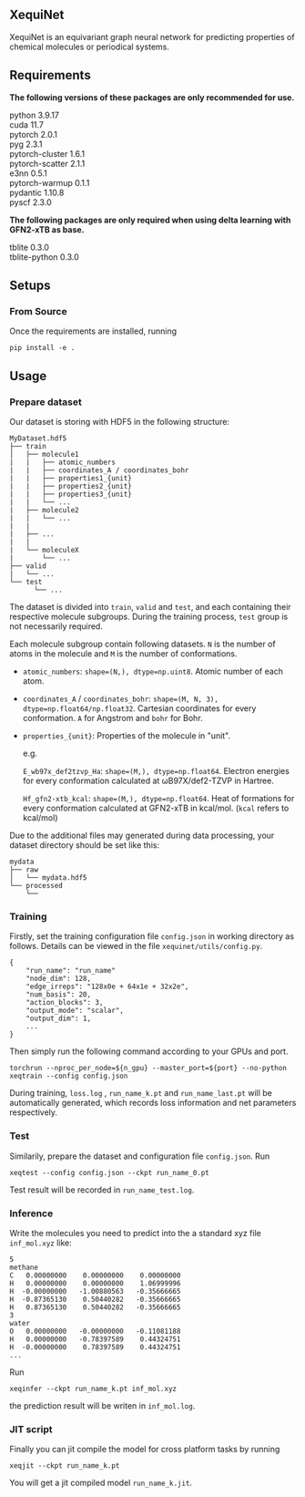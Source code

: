 ## XequiNet
XequiNet is an equivariant graph neural network for predicting properties of chemical molecules or periodical systems.

## Requirements
**The following versions of these packages are only recommended for use.**

python 3.9.17<br>
cuda 11.7<br>
pytorch 2.0.1<br>
pyg 2.3.1<br>
pytorch-cluster 1.6.1<br>
pytorch-scatter 2.1.1<br>
e3nn 0.5.1<br>
pytorch-warmup 0.1.1<br>
pydantic 1.10.8<br>
pyscf 2.3.0<br>

**The following packages are only required when using delta learning with GFN2-xTB as base.**

tblite 0.3.0<br>
tblite-python 0.3.0<br>

## Setups
### From Source
Once the requirements are installed, running
```
pip install -e .
```

## Usage
### Prepare dataset
Our dataset is storing with HDF5 in the following structure:
```
MyDataset.hdf5
├── train
│   ├── molecule1
|   |   ├── atomic_numbers
|   |   ├── coordinates_A / coordinates_bohr
|   |   ├── properties1_{unit}
|   |   ├── properties2_{unit}
|   |   ├── properties3_{unit}
|   |   └── ...
|   ├── molecule2
|   |   └── ...
|   |
|   ├── ...
|   |
|   └── moleculeX
|       └── ...
├── valid
|   └── ...
└── test
      └── ...
```
The dataset is divided into `train`, `valid` and `test`, and each containing their respective molecule subgroups. During the training process, `test` group is not necessarily required.

Each molecule subgroup contain following datasets. `N` is the number of atoms in the molecule and `M` is the number of conformations.

- `atomic_numbers`: `shape=(N,), dtype=np.uint8`. Atomic number of each atom.

- `coordinates_A` / `coordinates_bohr`: `shape=(M, N, 3), dtype=np.float64/np.float32`. Cartesian coordinates for every conformation. `A` for Angstrom and `bohr` for Bohr.

- `properties_{unit}`: Properties of the molecule in "unit".

    e.g.

    `E_wb97x_def2tzvp_Ha`: `shape=(M,), dtype=np.float64`. Electron energies for every conformation calculated at ωB97X/def2-TZVP in Hartree.

    `Hf_gfn2-xtb_kcal`: `shape=(M,), dtype=np.float64`. Heat of formations for every conformation calculated at GFN2-xTB in kcal/mol. (`kcal` refers to kcal/mol)

Due to the additional files may generated during data processing, your dataset directory should be set like this:
```
mydata
├── raw
│   └── mydata.hdf5
└── processed
    └──
```


### Training
Firstly, set the training configuration file `config.json` in working directory as follows. Details can be viewed in the file `xequinet/utils/config.py`.
```
{
    "run_name": "run_name"
    "node_dim": 128,
    "edge_irreps": "128x0e + 64x1e + 32x2e",
    "num_basis": 20,
    "action_blocks": 3,
    "output_mode": "scalar",
    "output_dim": 1,
    ...
}
```
Then simply run the following command according to your GPUs and port.
```
torchrun --nproc_per_node=${n_gpu} --master_port=${port} --no-python xeqtrain --config config.json
```
During training, `loss.log` , `run_name_k.pt` and `run_name_last.pt` will be automatically generated, which records loss information and net parameters respectively.

### Test
Similarily, prepare the dataset and configuration file `config.json`. Run
```
xeqtest --config config.json --ckpt run_name_0.pt
```
Test result will be recorded in `run_name_test.log`.

### Inference
Write the molecules you need to predict into the a standard xyz file `inf_mol.xyz` like:
```
5
methane
C   0.00000000    0.00000000    0.00000000
H   0.00000000    0.00000000    1.06999996
H  -0.00000000   -1.00880563   -0.35666665
H  -0.87365130    0.50440282   -0.35666665
H   0.87365130    0.50440282   -0.35666665
3
water
O   0.00000000   -0.00000000   -0.11081188
H   0.00000000   -0.78397589    0.44324751
H  -0.00000000    0.78397589    0.44324751
...
```
Run
```
xeqinfer --ckpt run_name_k.pt inf_mol.xyz
```
the prediction result will be writen in `inf_mol.log`.

### JIT script
Finally you can jit compile the model for cross platform tasks by running
```
xeqjit --ckpt run_name_k.pt
```
You will get a jit compiled model `run_name_k.jit`.